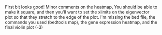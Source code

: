 First bit looks good! Minor comments on the heatmap, You should be able to make it square, and then you'll want to set the xlimits on the eigenvector plot so that they stretch to the edge of the plot. I'm missing the bed file, the commands you used (bedtools map), the gene expression heatmap, and the final violin plot (-3)
